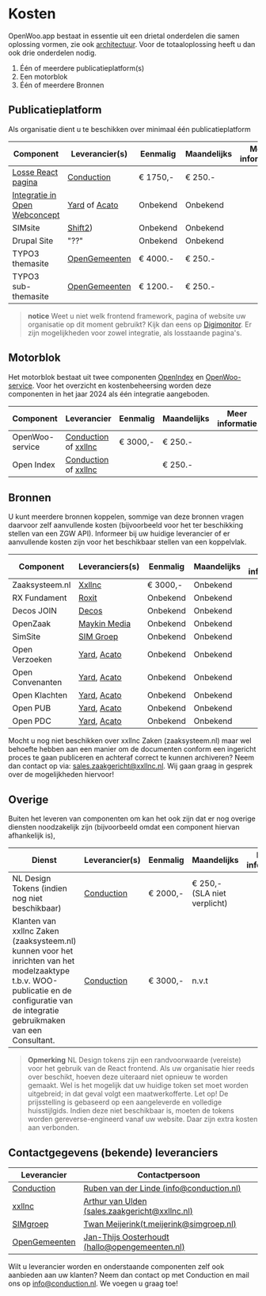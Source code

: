 # Kosten

OpenWoo.app bestaat in essentie uit een drietal onderdelen die samen oplossing vormen, zie ook [architectuur](/docs/techniek/Architectuur.md). Voor de totaaloplossing heeft u dan ook drie onderdelen nodig.

1. Één of meerdere publicatieplatform(s)
2. Een motorblok
3. Één of meerdere Bronnen

## Publicatieplatform

Als organisatie dient u te beschikken over minimaal één publicatieplatform

| Component                     | Leverancier(s)                                             | Eenmalig | Maandelijks | Meer informatie |
|-------------------------------|------------------------------------------------------------|-------------|-------------|-------------|
| [Losse React pagina](https:cunduction.openwoo.app)            | [Conduction](https://conduction.nl/)                       | € 1750,- | € 250.-     |                 |
| [Integratie in Open Webconcept](https://alkmaar.accept02.yard.nl/) | [Yard](https://www.yard.nl/) of [Acato](https://acato.nl/) | Onbekend | Onbekend     |                 |
| SIMsite                      | [Shift2](https://www.shift2.nl/))                       | Onbekend | Onbekend     |                 |
| Drupal Site                   | "??"                                                       | Onbekend | Onbekend     |                 |
| TYPO3 themasite              | [OpenGemeenten](https://www.opengemeenten.nl/oplossingen/website-en-koppeling-voor-de-wet-open-overheid)             | € 4000.- | € 250.-     |                 |
| TYPO3 sub-themasite              | [OpenGemeenten](https://www.opengemeenten.nl/oplossingen/website-en-koppeling-voor-de-wet-open-overheid)             | € 1200.- | € 250.-     |                 |


> **notice**
> Weet u niet welk frontend framework, pagina of website uw organisatie op dit moment gebruikt? Kijk dan eens op [Digimonitor](https://www.digimonitor.nl/cms-en/gemeenten/). Er zijn mogelijkheden voor zowel integratie, 
> als losstaande pagina's.

## Motorblok

Het motorblok bestaat uit twee componenten [OpenIndex](https://index.openregisters.app/) en [OpenWoo-service](https://openwoo.openservices.online/). Voor het overzicht en kostenbeheersing worden deze componenten in het jaar 2024 als één integratie aangeboden.

| Component | Leverancier                                                          | Eenmalig | Maandelijks | Meer informatie |
|-----------|----------------------------------------------------------------------|----------|-------------|-------------|
| OpenWoo-service | [Conduction](https://conduction.nl/) of [xxllnc](https://xxllnc.nl/) | € 3000,-  | € 250.-      |                 |
| Open Index | [Conduction](https://conduction.nl/) of [xxllnc](https://xxllnc.nl/) |  | € 250.-      |                 |

## Bronnen

U kunt meerdere bronnen koppelen, sommige van deze bronnen vragen daarvoor zelf aanvullende kosten (bijvoorbeeld voor het ter beschikking stellen van een ZGW API). Informeer bij uw huidige leverancier of er aanvullende kosten zijn voor het beschikbaar stellen van een koppelvlak.

| Component        | Leveranciers(s)                                          | Eenmalig | Maandelijks | Meer informatie |
|------------------|----------------------------------------------------------|----------|-------------|-------------|
| Zaaksysteem.nl   | [Xxllnc](https://xxllnc.nl/)                             |  € 3000,-  | Onbekend    |                 |
| RX Fundament     | [Roxit](https://www.roxit.nl/)                           | Onbekend | Onbekend     |                 |
| Decos JOIN       | [Decos](https://www.decos.com/nl)                        | Onbekend | Onbekend     |                 |
| OpenZaak         | [Maykin Media](https://www.maykinmedia.nl/nl/)           | Onbekend | Onbekend     |                 |
| SimSite          | [SIM Groep](https://www.simgroep.nl/)                    | Onbekend | Onbekend     |                 |
| Open Verzoeken   | [Yard](https://www.yard.nl/), [Acato](https://acato.nl/) | Onbekend | Onbekend     |                 |
| Open Convenanten | [Yard](https://www.yard.nl/), [Acato](https://acato.nl/) | Onbekend | Onbekend     |                 |
| Open Klachten    | [Yard](https://www.yard.nl/), [Acato](https://acato.nl/) | Onbekend | Onbekend     |                 |
| Open PUB         | [Yard](https://www.yard.nl/), [Acato](https://acato.nl/) | Onbekend | Onbekend     |                 |
| Open PDC         | [Yard](https://www.yard.nl/), [Acato](https://acato.nl/) | Onbekend | Onbekend     |                 |

Mocht u nog niet beschikken over xxllnc Zaken (zaaksysteem.nl) maar wel behoefte hebben aan een manier om de documenten conform een ingericht proces te gaan publiceren en achteraf correct te kunnen archiveren? Neem dan contact op via: [sales.zaakgericht@xxllnc.nl](mailto:sales.zaakgericht@xxllnc.nl). Wij gaan graag in gesprek over de mogelijkheden hiervoor!

## Overige

Buiten het leveren van componenten om kan het ook zijn dat er nog overige diensten noodzakelijk zijn (bijvoorbeeld omdat een component hiervan afhankelijk is),

| Dienst                                         | Leverancier(s)  | Eenmalig | Maandelijks                |Meer informatie |
|------------------------------------------------|----------------------|----------|----------------------------|-------------|
| NL Design Tokens (indien nog niet beschikbaar) | [Conduction](https://conduction.nl/) | € 2000,- | € 250,- (SLA niet verplicht) |                 |
| Klanten van xxllnc Zaken (zaaksysteem.nl) kunnen voor het inrichten van het modelzaaktype t.b.v. WOO-publicatie en de configuratie van de integratie gebruikmaken van een Consultant. | [Conduction](https://conduction.nl/) | € 3000,- | n.v.t                      |                 |

> **Opmerking**
> NL Design tokens zijn een randvoorwaarde (vereiste) voor het gebruik van de React frontend. Als uw organisatie hier reeds over beschikt, hoeven deze uiteraard niet opnieuw te worden gemaakt. Wel is het mogelijk dat uw huidige token set moet worden uitgebreid; in dat geval volgt een maatwerkofferte. Let op! De prijsstelling is gebaseerd op een aangeleverde en volledige huisstijlgids. Indien deze niet beschikbaar is, moeten de tokens worden gereverse-engineerd vanaf uw website. Daar zijn extra kosten aan verbonden.

## Contactgegevens (bekende) leveranciers

| Leverancier                                    | Contactpersoon                                                                       |
|------------------------------------------------|--------------------------------------------------------------------------------------|
| [Conduction](https://conduction.nl/)           | [Ruben van der Linde (info@conduction.nl)](mailto:info@conduction.nl)                |
| [xxllnc](https://xxllnc.nl/)                   | [Arthur van Ulden (sales.zaakgericht@xxllnc.nl)](mailto:sales.zaakgericht@xxllnc.nl) |
| [SIMgroep](https://www.simgroep.nl/)          | [Twan Meijerink(t.meijerink@simgroep.nl)](mailto:t.meijerink@simgroep.nl)                                   |
| [OpenGemeenten](https://www.opengemeenten.nl/) | [Jan-Thijs Oosterhoudt (hallo@opengemeenten.nl)](mailto:hallo@opengemeenten.nl) |

Wilt u leverancier worden en onderstaande componenten zelf ook aanbieden aan uw klanten? Neem dan contact op met Conduction en mail ons op [info@conduction.nl](mailto:info@conduction.n). We voegen u graag toe!
